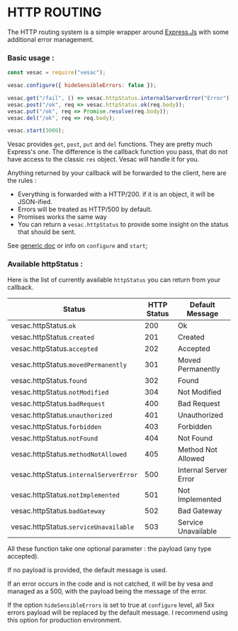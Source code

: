 # HTTP ROUTING

The HTTP routing system is a simple wrapper around [Express.Js](https://www.npmjs.com/package/express) with some additional error management.

### Basic usage :

```javascript
const vesac = require("vesac");

vesac.configure({ hideSensibleErrors: false });

vesac.get("/fail", () => vesac.httpStatus.internalServerError("Error"));
vesac.post("/ok", req => vesac.httpStatus.ok(req.body));
vesac.put("/ok", req => Promise.resolve(req.body));
vesac.del("/ok", req => req.body);

vesac.start(3000);
```

Vesac provides `get`, `post`, `put` and `del` functions. They are pretty much Express's one. The difference is the callback function you pass, that do not have access to the classic `res` object. Vesac will handle it for you.

Anything returned by your callback will be forwarded to the client, here are the rules :

- Everything is forwarded with a HTTP/200. if it is an object, it will be JSON-ified.
- Errors will be treated as HTTP/500 by default.
- Promises works the same way
- You can return a `vesac.httpStatus` to provide some insight on the status that should be sent.

See [generic doc](./VESAC.md) or info on `configure` and `start`;

### Available httpStatus :

Here is the list of currently available `httpStatus` you can return from your callback.

| Status                                 | HTTP Status | Default Message       |
| -------------------------------------- | ----------- | --------------------- |
| vesac.httpStatus.`ok`                  | 200         | Ok                    |
| vesac.httpStatus.`created`             | 201         | Created               |
| vesac.httpStatus.`accepted`            | 202         | Accepted              |
| vesac.httpStatus.`movedPermanently`    | 301         | Moved Permanently     |
| vesac.httpStatus.`found`               | 302         | Found                 |
| vesac.httpStatus.`notModified`         | 304         | Not Modified          |
| vesac.httpStatus.`badRequest`          | 400         | Bad Request           |
| vesac.httpStatus.`unauthorized`        | 401         | Unauthorized          |
| vesac.httpStatus.`forbidden`           | 403         | Forbidden             |
| vesac.httpStatus.`notFound`            | 404         | Not Found             |
| vesac.httpStatus.`methodNotAllowed`    | 405         | Method Not Allowed    |
| vesac.httpStatus.`internalServerError` | 500         | Internal Server Error |
| vesac.httpStatus.`notImplemented`      | 501         | Not Implemented       |
| vesac.httpStatus.`badGateway`          | 502         | Bad Gateway           |
| vesac.httpStatus.`serviceUnavailable`  | 503         | Service Unavailable   |

All these function take one optional parameter : the payload (any type accepted).

If no payload is provided, the default message is used.

If an error occurs in the code and is not catched, it will be by vesa and managed as a 500, with the payload being the message of the error.

If the option `hideSensibleErrors` is set to true at `configure` level, all 5xx errors payload will be replaced by the default message. I recommend using this option for production environment.

